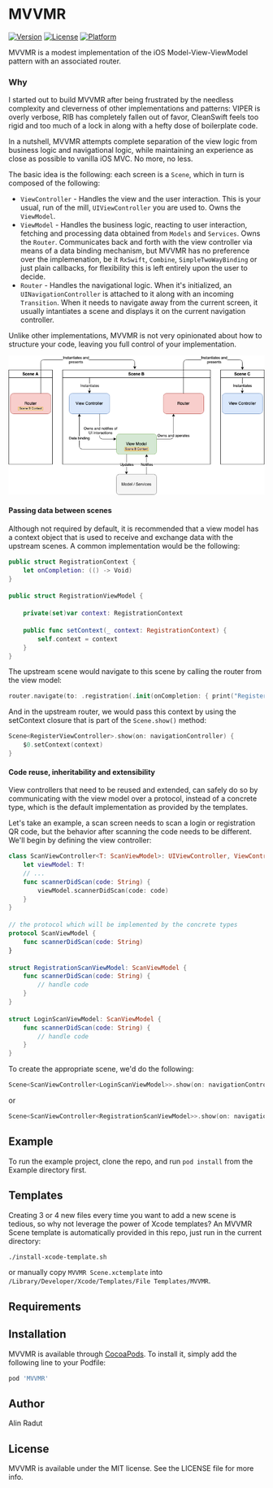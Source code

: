 # MVVMR

[![Version](https://img.shields.io/cocoapods/v/MVVMR.svg?style=flat)](https://cocoapods.org/pods/MVVMR)
[![License](https://img.shields.io/cocoapods/l/MVVMR.svg?style=flat)](https://cocoapods.org/pods/MVVMR)
[![Platform](https://img.shields.io/cocoapods/p/MVVMR.svg?style=flat)](https://cocoapods.org/pods/MVVMR)

MVVMR is a modest implementation of the iOS Model-View-ViewModel pattern with an associated router. 

### Why

I started out to build MVVMR after being frustrated by the needless complexity and cleverness of other implementations and patterns: VIPER is overly verbose, RIB has completely fallen out of favor, CleanSwift feels too rigid and too much of a lock in along with a hefty dose of boilerplate code.

In a nutshell, MVVMR attempts complete separation of the view logic from business logic and navigational logic, while maintaining an experience as close as possible to vanilla iOS MVC. No more, no less.

The basic idea is the following: each screen is a `Scene`, which in turn is composed of the following:

* `ViewController` - Handles the view and the user interaction. This is your usual, run of the mill, `UIViewController` you are used to. Owns the `ViewModel`.
* `ViewModel` - Handles the business logic, reacting to user interaction, fetching and processing data obtained from `Models` and `Services`. Owns the `Router`. Communicates back and forth with the view controller via means of a data binding mechanism, but MVVMR has no preference over the implemenation, be it `RxSwift`, `Combine`,  `SimpleTwoWayBinding` or just plain callbacks, for flexibility this is left entirely upon the user to decide.
* `Router` - Handles the navigational logic. When it's initialized, an `UINavigationController` is attached to it along with an incoming `Transition`. When it needs to navigate away from the current screen, it usually intantiates a scene and displays it on the current navigation controller.

Unlike other implementations, MVVMR is not very opinionated about how to structure your code, leaving you full control of your implementation.

![MVVMR](/MVVMR_diagram.png)

#### Passing data between scenes

Although not required by default, it is recommended that a view model has a context object that is used to receive and exchange data with the upstream scenes. A common implementation would be the following:

```swift
public struct RegistrationContext {
    let onCompletion: (() -> Void)
}

public struct RegistrationViewModel {

    private(set)var context: RegistrationContext
    
    public func setContext(_ context: RegistrationContext) {
        self.context = context
    }
}
```

The upstream scene would navigate to this scene by calling the router from the view model:
```swift
router.navigate(to: .registration(.init(onCompletion: { print("Registered!") })))
```
And in the upstream router, we would pass this context by using the setContext closure that is part of the `Scene.show()` method:
```swift
Scene<RegisterViewController>.show(on: navigationController) {
    $0.setContext(context)
}
```

#### Code reuse, inheritability and extensibility

View controllers that need to be reused and extended, can safely do so by communicating with the view model over a protocol, instead of a concrete type, which is the default implementation as provided by the templates.

Let's take an example, a scan screen needs to scan a login or registration QR code, but the behavior after scanning the code needs to be different. We'll begin by defining the view controller:

```swift
class ScanViewController<T: ScanViewModel>: UIViewController, ViewController {
    let viewModel: T!
    // ...
    func scannerDidScan(code: String) {
        viewModel.scannerDidScan(code: code)
    }
}

// the protocol which will be implemented by the concrete types
protocol ScanViewModel {
    func scannerDidScan(code: String)
}

struct RegistrationScanViewModel: ScanViewModel {
    func scannerDidScan(code: String) {
        // handle code
    }
}

struct LoginScanViewModel: ScanViewModel {
    func scannerDidScan(code: String) {
        // handle code
    }
}
```

To create the appropriate scene, we'd do the following: 
```swift
Scene<ScanViewController<LoginScanViewModel>>.show(on: navigationController)
```
or 
```swift
Scene<ScanViewController<RegistrationScanViewModel>>.show(on: navigationController)
```

## Example

To run the example project, clone the repo, and run `pod install` from the Example directory first.

## Templates

Creating 3 or 4 new files every time you want to add a new scene is tedious, so why not leverage the power of Xcode templates? An MVVMR Scene template is automatically provided in this repo, just run in the current directory:
```bash
./install-xcode-template.sh
```

or manually copy `MVVMR Scene.xctemplate` into `/Library/Developer/Xcode/Templates/File Templates/MVVMR`.

## Requirements

## Installation

MVVMR is available through [CocoaPods](https://cocoapods.org). To install
it, simply add the following line to your Podfile:

```ruby
pod 'MVVMR'
```

## Author

Alin Radut

## License

MVVMR is available under the MIT license. See the LICENSE file for more info.
